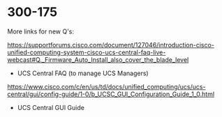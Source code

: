 # 300-175

More links for new Q's:

https://supportforums.cisco.com/document/127046/introduction-cisco-unified-computing-system-cisco-ucs-central-faq-live-webcast#Q._Firmware_Auto_Install_also_cover_the_blade_level
- UCS Central FAQ (to manage UCS Managers)

https://www.cisco.com/c/en/us/td/docs/unified_computing/ucs/ucs-central/gui/config-guide/1-0/b_UCSC_GUI_Configuration_Guide_1_0.html
- UCS Central GUI Guide

